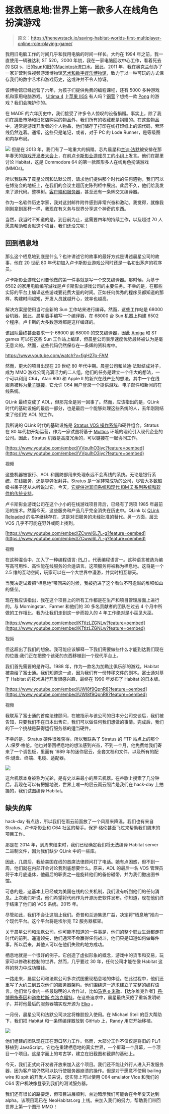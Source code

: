 # 拯救栖息地:世界上第一款多人在线角色扮演游戏

> 原文：<https://thenewstack.io/saving-habitat-worlds-first-multiplayer-online-role-playing-game/>

我用旧电脑工作的时间几乎和我用电脑的时间一样长。大约在 1994 年之前，我一直使用一辆雅达利 ST 520。2000 年初，我在一家电脑回收中心工作，看着死去的 [SGI](https://en.wikipedia.org/wiki/Silicon_Graphics) s，旧的[sun](https://en.wikipedia.org/wiki/Sun_Microsystems)和旧的[Macintosh](https://en.wikipedia.org/wiki/Macintosh)流口水。因此，2011 年，我在奥克兰创办了一家非营利性视频游戏博物馆[艺术和数字娱乐博物馆](http://www.themade.org)，致力于以一种可玩的方式保存我们的数字艺术和游戏历史，这或许并不令人惊讶。

该博物馆已经运营了六年，为孩子们提供免费的编程课程，还有 5000 多种游戏机和家用电脑游戏。 [Ultima 4](https://en.wikipedia.org/wiki/Ultima_IV:_Quest_of_the_Avatar) 上[苹果 IIGS](https://en.wikipedia.org/wiki/Apple_IIGS) 有人吗？[钢营](https://en.wikipedia.org/wiki/Steel_Battalion)？想找一款 [Pong](https://en.wikipedia.org/wiki/Pong) 的游戏？我们会掩护你的。

在 MADE 的六年历史中，我们接受了许多令人惊叹的设备捐赠。事实上，除了我们在跳蚤市场和旧货店购买的物品外，我们所有的收藏都是捐赠的。在这些物品中，通常是游戏开发者的个人物品，他们储存了打印在线打印纸上的源代码，索环线仍然连着。通常，这些只是笔记，或者，对于 PC 的 Lode Runner，是等级图和内存布局。

[![](img/7ab79cdd4295757f9d0922dfd2370233.png)](https://arstechnica.com/gaming/2016/07/lucasarts-long-lost-30-year-old-mmo-is-now-preserved-on-github/) 但是在 2013 年，我们有了一笔重大的捐赠。芯片晨星和[兰迪·法默](https://en.wikipedia.org/wiki/Randy_Farmer)被安排在那年春天的[游戏开发者大会](http://www.gdconf.com/)上，在前[卢卡斯影业游戏](https://en.wikipedia.org/wiki/LucasArts)员工的[小组](https://www.youtube.com/watch?v=HDvEFbh6I2g)上发言。他们在那里讨论 Habitat，这是 Commodore 64 的第一款图形多人在线角色扮演游戏(MMOs)。

所以我联系了晨星公司和法默公司，请求他们提供那个时代的任何遗物，我们可以在博览会的地板上，在我们的会议主题历史陈列柜中展出。此后不久，他们给我发来了源代码。整棵树。[客户端和服务器](https://github.com/Museum-of-Art-and-Digital-Entertainment/habitat)，甚至还有一条辉交叉编译器。

作为一名软件历史学家，我对这封邮件附件感到非常兴奋和激动。我觉得，就像我刚刚拿到圣杯一样，我现在有义务与世界分享这个神奇的东西。

当然，我当时不知道的是，到目前为止，这需要四年的持续工作，以及超过 70 人愿意帮助和贡献这个项目。我们还没完呢！

## 回到栖息地

那么这个栖息地到底是什么？也许讲述它的故事的最好方式是讲述晨星公司的故事，他在 20 世纪 80 年代初加入卢卡斯影业游戏公司时还是一名初出茅庐的程序员。

卢卡斯影业游戏公司要他做的第一件事就是写一个交叉编译器。那时候，为基于 6502 的家用电脑编写游戏是卢卡斯影业游戏公司的主要任务。不幸的是，在那些实际的平台上编译这些游戏要花费大量的时间。正如任何优秀的程序员都知道的那样，构建时间越短，开发人员就越开心，效率也越高。

解决方案是使用当时全新的 Sun 工作站来进行编译。然而，这些工作站是 68000 台机器。因此，晨星着手编写一个编译器，在 68000 台 Sun 机器上构建 6502 个程序。卢卡斯的大多数游戏都是这样编译的。

该团队最终甚至要求一个 68000 到 68000 的交叉编译器，因此 [Amiga](https://en.wikipedia.org/wiki/Amiga) 和 ST games 可以在这些 Sun 工作站上编译，但晨星公司表示速度优势最终被认为是毫无意义的。然而，这些代码仍然保存在一条辉的资料库中。

https://www.youtube.com/watch?v=fjgH27p-FAM

然而，更大的项目出现在 20 世纪 80 年代中期。晨星公司和兰迪·法默结成对子，成为 MMO 游戏公司充满活力的二人组。他们的任务是建立一个伟大的想法，一个可以利用 C64，Atari 800 和 Apple II 的新兴在线产业的想法。其中一个在线服务被称为[量子链接](https://en.wikipedia.org/wiki/Quantum_Link)，它允许 C64 用户登录一个提供游戏、电子邮件和新闻的在线系统。

QLink 最终变成了 AOL，但那完全是另一回事了。然而，应该指出的是，QLink 时代的基础设施的最后一部分，也是最后一个能够处理这些系统的人，去年刚刚结束了他们在 AOL 的工作。

我所说的 QLink 时代的基础设施是 [Stratus VOS 操作系统](https://www.stratus.com/solutions/platforms/v-series-continuum-openvos/operating-systems/)和硬件组合。Stratus 在 80 年代初开始运营，作为一家试图将基于 [Multics](http://multicians.org/history.html) 环境的理论引入现代企业的公司。因此，Stratus 机器是高度冗余的，可以链接在一起协同工作。

[https://www.youtube.com/embed/VVpulhO3jyc?feature=oembed](https://www.youtube.com/embed/VVpulhO3jyc?feature=oembed)

视频

这些机器被银行、AOL 和国防部用来处理永远不会离线的系统。无论是银行系统、在线服务，还是导弹发射井。Stratus 是一家非常成功的公司，尽管大多数超级书呆子还从未听说过它。今天，[它提供对其旧系统和现代 IBM Z 系列系统和软件的传统支持](https://www.stratus.com/)。

卢卡斯影业游戏公司在这个小小的在线游戏项目背后，已经有了两项 1985 年最前沿的技术。然而今天，这些服务和产品几乎完全消失在历史中。QLink 以 [QLink Reloaded](http://orrtech.us/qlink/) 的名字继续存在，这是对旧服务的未经批准的替代。另一方面，层云 VOS 几乎不可能在野外或网上找到。

[https://www.youtube.com/embed/ZCwwi6L7L-g?feature=oembed](https://www.youtube.com/embed/ZCwwi6L7L-g?feature=oembed)

视频

在这种混合中，加入了一种编程语言: [PL/1](https://en.wikipedia.org/wiki/PL/I) 。代表编程语言一。这种语言被选为编写高可用性、高性能在线服务的合适语言。这项服务将被称为栖息地。这将是一个 2.5 维的互动空间，玩家可以在一个大世界中漫游，并实时相互聊天。

当我决定试着把“栖息地”带回来的时候，我被扔进了这个看似不可逾越的堆积如山的堡垒。

现在我应该指出，我在这个项目上的所有工作都是在生产和项目管理层面上进行的。与 Morningstar、Farmer 和他们的 30 多名贡献者的团队在过去 4 个月中所做的工作相比，我为让我们走到这一步而投入的 4 年工作绝对是小巫见大巫。

[https://www.youtube.com/embed/KTtIzLZGNLw?feature=oembed](https://www.youtube.com/embed/KTtIzLZGNLw?feature=oembed)

视频

但这超出了我们的想象。我可能应该解释一下我们需要做些什么才能到达我们现在的位置:我们正在把整个该死的东西移植到一个现代平台上。

我们首先需要的是许可。1988 年，作为一款名为加勒比俱乐部的游戏，Habitat 被卖给了富士通。我们知道这一点，因为我们有一份转移文件的副本。富士通对基于 Habitat 的技术进行开发很感兴趣，最终在 1990 年发布了 Habitat 的日本版。

[https://www.youtube.com/embed/UWI8f9QpnR8?feature=oembed](https://www.youtube.com/embed/UWI8f9QpnR8?feature=oembed)

视频

我联系了富士通的首席法律顾问，在被指示与该公司的日本分公司交谈后，我们被告知，只要我们不在日本出售它，我们可以做任何我们想做的事情。完成后，我们的下一个挑战是获得运行服务器的适当硬件。

不幸的是，Stratus 硬件很难获得。所以我联系了 Stratus 的 FTP 站点上的那个人:保罗·格伦。他也对带回栖息地的想法感到兴奋，不到一个月，他免费给我们寄来了一个调色板，里面有 1989 年的迷你层云，全套文档和文件，以及所有的配件:键盘、终端、电缆、适配器。

![](img/9e45f77c8455a5a4b15df90dc29cee5b.png)

这台机器本身被称为光轮，是有史以来最小的层云机器。在谷歌上搜索了几分钟后，我现在可以有把握地说，世界上唯一的层云雨云照片是我们在 hack-day 上拍摄的，我们试图编译 Habitat。

## 缺失的库

hack-day 有点热，所以我们在雨云前面放了一个风扇来降温。我们也有来自 Stratus、卢卡斯影业和 C64 社区的帮手。保罗·格伦甚至飞过来帮助我们周末的项目工作。

那是在 2014 年，到周末结束时，我们已经确定我们将无法编译 Habitat server 二进制文件，因为我们缺少 QLink 中的一些库。

因此，几周后，我给美国在线的首席法律顾问打了电话。她有点困惑，但不到一周，他们就在内部开会讨论我到底想要什么。原来，AOL 的最后一名 VOS 管理员将于本月底退休，他最后的职责之一是旋转他们的备份磁带，并为我们撤出图书馆。

可悲的是，这基本上已经成为美国在线的公关机制，我们没有听到他们的任何消息。上次我们听说，他们希望将代码作为开源历史软件发布。你知道，现在他们终于结束了他们的 VOS 系统。2015 年。

尽管如此，我们不会让这阻止我们。奇普和兰迪集思广益，决定将“栖息地”推向一个现代平台。这个平台将是埃尔克 T2 服务器框架。

关于晨星公司和法默公司，你可能不知道的一件事是，他们的整个职业生涯都走在时代的前列。遥遥领先，他们通常不会赢得任何战斗，他们只是知道如何做每件事，所以后来，其他人可以在他们失败的地方成功。

栖息地就是一个很好的例子。它创造了虚拟形象的概念，游戏中的货币和交易，玩家可以修改和控制的世界。然而，几乎要过 30 年，任何公司才能在像 Habitat 这样的努力中成功赚钱。

一路走来，晨星公司和法默公司多次试图重现栖息地的体验。在此过程中，他们还重写了大约三到五次他们的服务器架构。他们围绕这一追求建立了完整的编程语言。他们曾与业内一些最聪明的人合作过，比如[马克·s·米勒](https://en.wikipedia.org/wiki/Mark_S._Miller)、【达尔维克作者】[丹·博恩施泰因](https://en.wikipedia.org/wiki/Dalvik_(software))和[道格拉斯·克洛克福特](http://www.crockford.com/)。在这些追求中，晨星最终厌倦了重新发明轮子，并将他最后的服务器端实现开源为 [Elko](http://habitatchronicles.com/2009/09/elko-i-the-life-death-life-death-life-death-and-resurrection-of-the-elko-session-sever/) 。

一月份，晨星公司和法默公司决定将橡胶投入使用。在 Michael Steil 的巨大帮助下，我们把 Habitat 和一条辉编译器放到 GitHub 上，Randy 用它开始移植。

![](img/aaf7bc517860133b4e1153bf1c603065.png)

他们组建的团队现在正在港口努力工作。然而，大部分工作不仅仅是将旧的 PL/1 移植到 JavaScript。它也在重建栖息地的真实世界，一个屏幕一个屏幕，一个项目一个项目。这是字面上的考古学，建立在旧截图和截屏的基础上。

今天，我们正式向开发者开放来加入这个项目。我们还不能让外行人进入开发服务器，因为客户端仍然可以执行使服务器崩溃的操作。但是对于愿意不使用 bailing wire 和 spit 的开发人员来说，您实际上可以使用 C64 emulator Vice 和我们的 C64 客户机映像登录到我们的测试服务器。

我们还有很长的路要走，但项目进展顺利，兰迪暗示我们可能会在今年夏天达到 alpha。该项目现已在 NeoHabitat.org 上线。来加入我们的努力，帮助我们带回世界上第一个图形 MMO！

<svg xmlns:xlink="http://www.w3.org/1999/xlink" viewBox="0 0 68 31" version="1.1"><title>Group</title> <desc>Created with Sketch.</desc></svg>